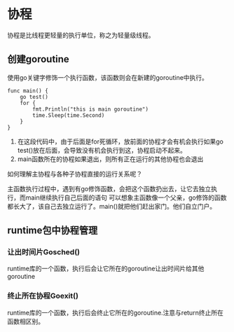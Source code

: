 # 协程

协程是比线程更轻量的执行单位，称之为轻量级线程。

## 创建goroutine

使用go关键字修饰一个执行函数，该函数则会在新建的goroutine中执行。

    func main() {
        go test() 
        for {
            fmt.Println("this is main goroutine")
            time.Sleep(time.Second)
        }
    }

1. 在这段代码中，由于后面是for死循环，放前面的协程才会有机会执行如果go test()放在后面，会导致没有机会执行到这，协程启动不起来。
2. main函数所在的协程如果退出，则所有正在运行的其他协程也会退出

如何理解主协程与各种子协程直接的运行关系呢？

主函数执行过程中，遇到有go修饰函数，会把这个函数扔出去，让它去独立执行，而main继续执行自己后面的语句
可以想象主函数像一个父亲，go修饰的函数都长大了，该自己去独立运行了。main()就把他们赶出家门。他们自立门户。

## runtime包中协程管理

### 让出时间片Gosched()

runtime库的一个函数，执行后会让它所在的goroutine让出时间片给其他goroutine

### 终止所在协程Goexit()

runtime库的一个函数，执行后会终止它所在的goroutine.注意与return终止所在函数相区别。
